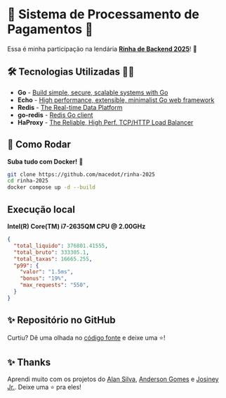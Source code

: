 # 💸 Sistema de Processamento de Pagamentos 💸

Essa é minha participação na lendária [**Rinha de Backend 2025**](https://github.com/zanfranceschi/rinha-de-backend-2025)! 🥊

## 🛠️ Tecnologias Utilizadas 👨‍💻

* **Go** - [Build simple, secure, scalable systems with Go](https://go.dev/)
* **Echo** - [High performance, extensible, minimalist Go web framework](https://echo.labstack.com/)
* **Redis** - [The Real-time Data Platform](https://redis.io/)
* **go-redis** - [Redis Go client](https://github.com/redis/go-redis)
* **HaProxy** - [The Reliable, High Perf. TCP/HTTP Load Balancer](https://www.haproxy.org/)

## 🚀 Como Rodar

**Suba tudo com Docker!** 🐳

```bash
git clone https://github.com/macedot/rinha-2025
cd rinha-2025
docker compose up -d --build
```

## Execução local

**Intel(R) Core(TM) i7-2635QM CPU @ 2.00GHz**

```json
{
  "total_liquido": 376801.41555,
  "total_bruto": 333305.1,
  "total_taxas": 16665.255,
  "p99": {
    "valor": "1.5ms",
    "bonus": "19%",
    "max_requests": "550",
  }
}
```
## ✨ Repositório no GitHub

Curtiu? Dê uma olhada no [código fonte](https://github.com/macedot/rinha-2025) e deixe uma ⭐!

## ✨ Thanks

Aprendi muito com os projetos do [Alan Silva](https://github.com/alan-venv/rinha-de-backend-2025), [Anderson Gomes](https://github.com/andersongomes001/rinha-2025/) e [Josiney Jr.](https://github.com/JosineyJr/rdb25_02). Deixe uma ⭐ pra eles!
